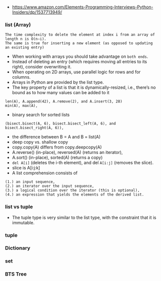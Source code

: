 - https://www.amazon.com/Elements-Programming-Interviews-Python-Insiders/dp/1537713949/
### list (Array) 
```
The time complexity to delete the element at index i from an array of length n is O(n−i).
The same is true for inserting a new element (as opposed to updating an existing entry)
```
- When working with arrays you should take advantage on ```both ends```.
- Instead of deleting an entry (which requires moving all entries to its right), consider overwriting it.
- When operating on 2D arrays, use parallel logic for rows and for columns.
- Arrays in Python are provided by the list type.
- The key property of a list is that it is dynamically-resized, i.e., there’s no bound as to how many values can be added to it
```python3
len(A), A.append(42), A.remove(2), and A.insert(3, 28)
min(A), max(A),
```
- binary search for sorted lists
```python3
(bisect.bisect(A, 6), bisect.bisect_left(A, 6), and bisect.bisect_right(A, 6)),
```
- the difference between B = A and B = list(A)
- deep copy vs. shallow copy
- copy.copy(A) differs from copy.deepcopy(A)
- A.reverse() (in-place), reversed(A) (returns an iterator), 
- A.sort() (in-place), sorted(A) (returns a copy)
- ```del A[i]``` (deletes the i-th element), and del ```A[i:j]``` (removes the slice).
- slice is A[i:j:k]
-  A list comprehension consists of 
```
(1.) an input sequence, 
(2.) an iterator over the input sequence,
(3.) a logical condition over the iterator (this is optional),
(4.) an expression that yields the elements of the derived list.
```
### list vs tuple
- The tuple type is very similar to the list type, with the constraint that it is immutable.

### tuple
### Dictionary
### set
### BTS Tree



